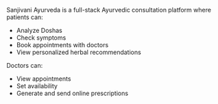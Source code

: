Sanjivani Ayurveda is a full-stack Ayurvedic consultation platform where patients can:
- Analyze Doshas
- Check symptoms
- Book appointments with doctors
- View personalized herbal recommendations

Doctors can:
- View appointments
- Set availability
- Generate and send online prescriptions
